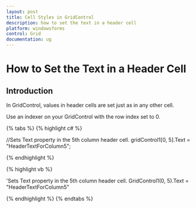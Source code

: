 ```yaml
---
layout: post
title: Cell Styles in GridControl
description: how to set the text in a header cell
platform: windowsforms
control: Grid
documentation: ug
---
```


# How to Set the Text in a Header Cell

## Introduction

In GridControl, values in header cells are set just as in any other cell. 

Use an indexer on your GridControl with the row index set to 0.

{% tabs %}
{% highlight c# %}

//Sets Text property in the 5th column header cell.
gridControl1[0, 5].Text = "HeaderTextForColumn5";

{% endhighlight  %}

{% highlight vb %}

'Sets Text property in the 5th column header cell.
GridControl1(0, 5).Text = "HeaderTextForColumn5"

{% endhighlight  %}
{% endtabs %}
